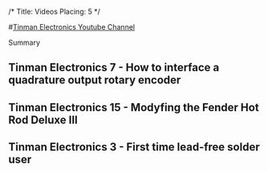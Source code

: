 /*
Title: Videos
Placing: 5
*/

#[Tinman Electronics Youtube Channel](https://www.youtube.com/channel/UCPK-tIF2tVaYF65psGn8Dlg")

Summary

<div class="video-showcase">
  <h2>Tinman Electronics 7 - How to interface a quadrature output rotary encoder</h2>
</div>
<div class="video-showcase">
  <h2>Tinman Electronics 15 - Modyfing the Fender Hot Rod Deluxe III</h2>
</div>
<div class="video-showcase">
  <h2>Tinman Electronics 3 - First time lead-free solder user</h2>
</div>
